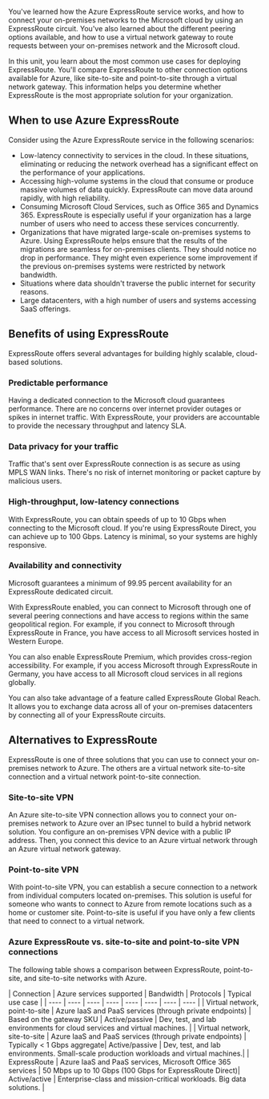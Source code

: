 You've learned how the Azure ExpressRoute service works, and how to connect your on-premises networks to the Microsoft cloud by using an ExpressRoute circuit. You've also learned about the different peering options available, and how to use a virtual network gateway to route requests between your on-premises network and the Microsoft cloud. 

In this unit, you learn about the most common use cases for deploying ExpressRoute. You'll compare ExpressRoute to other connection options available for Azure, like site-to-site and point-to-site through a virtual network gateway. This information helps you determine whether ExpressRoute is the most appropriate solution for your organization.

## When to use Azure ExpressRoute

Consider using the Azure ExpressRoute service in the following scenarios:

- Low-latency connectivity to services in the cloud. In these situations, eliminating or reducing the network overhead has a significant effect on the performance of your applications.
- Accessing high-volume systems in the cloud that consume or produce massive volumes of data quickly. ExpressRoute can move data around rapidly, with high reliability.
- Consuming Microsoft Cloud Services, such as Office 365 and Dynamics 365. ExpressRoute is especially useful if your organization has a large number of users who need to access these services concurrently.
- Organizations that have migrated large-scale on-premises systems to Azure. Using ExpressRoute helps ensure that the results of the migrations are seamless for on-premises clients. They should notice no drop in performance. They might even experience some improvement if the previous on-premises systems were restricted by network bandwidth.
- Situations where data shouldn't traverse the public internet for security reasons.
- Large datacenters, with a high number of users and systems accessing SaaS offerings.

## Benefits of using ExpressRoute

ExpressRoute offers several advantages for building highly scalable, cloud-based solutions.

### Predictable performance

Having a dedicated connection to the Microsoft cloud guarantees performance. There are no concerns over internet provider outages or spikes in internet traffic. With ExpressRoute, your providers are accountable to provide the necessary throughput and latency SLA.

### Data privacy for your traffic

Traffic that's sent over ExpressRoute connection is as secure as using MPLS WAN links. There's no risk of internet monitoring or packet capture by malicious users.

### High-throughput, low-latency connections

With ExpressRoute, you can obtain speeds of up to 10 Gbps when connecting to the Microsoft cloud. If you're using ExpressRoute Direct, you can achieve up to 100 Gbps. Latency is minimal, so your systems are highly responsive.

### Availability and connectivity

Microsoft guarantees a minimum of 99.95 percent availability for an ExpressRoute dedicated circuit.

With ExpressRoute enabled, you can connect to Microsoft through one of several peering connections and have access to regions within the same geopolitical region. For example, if you connect to Microsoft through ExpressRoute in France, you have access to all Microsoft services hosted in Western Europe.

You can also enable ExpressRoute Premium, which provides cross-region accessibility. For example, if you access Microsoft through ExpressRoute in Germany, you have access to all Microsoft cloud services in all regions globally.

You can also take advantage of a feature called ExpressRoute Global Reach. It allows you to exchange data across all of your on-premises datacenters by connecting all of your ExpressRoute circuits.

## Alternatives to ExpressRoute

ExpressRoute is one of three solutions that you can use to connect your on-premises network to Azure. The others are a virtual network site-to-site connection and a virtual network point-to-site connection.

### Site-to-site VPN

An Azure site-to-site VPN connection allows you to connect your on-premises network to Azure over an IPsec tunnel to build a hybrid network solution. You configure an on-premises VPN device with a public IP address. Then, you connect this device to an Azure virtual network through an Azure virtual network gateway.

### Point-to-site VPN

With point-to-site VPN, you can establish a secure connection to a network from individual computers located on-premises. This solution is useful for someone who wants to connect to Azure from remote locations such as a home or customer site. Point-to-site is useful if you have only a few clients that need to connect to a virtual network.

### Azure ExpressRoute vs. site-to-site and point-to-site VPN connections

The following table shows a comparison between ExpressRoute, point-to-site, and site-to-site networks with Azure.

| Connection | Azure services supported | Bandwidth | Protocols | Typical use case |
| ---- | ---- | ---- | ---- | ---- | ---- | ---- | ---- |
| Virtual network, point-to-site | Azure IaaS and PaaS services (through private endpoints) | Based on the gateway SKU |  Active/passive | Dev, test, and lab environments for cloud services and virtual machines. |
| Virtual network, site-to-site | Azure IaaS and PaaS services (through private endpoints) | 	Typically < 1 Gbps aggregate|  Active/passive | Dev, test, and lab environments. Small-scale production workloads and virtual machines.| 
| ExpressRoute | Azure IaaS and PaaS services, Microsoft Office 365 services | 50 Mbps up to 10 Gbps (100 Gbps for ExpressRoute Direct)| Active/active | Enterprise-class and mission-critical workloads. Big data solutions. |
